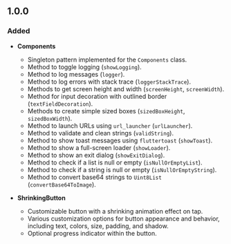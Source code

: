 ## 1.0.0

### Added
- **Components**
    - Singleton pattern implemented for the `Components` class.
    - Method to toggle logging (`showLogging`).
    - Method to log messages (`logger`).
    - Method to log errors with stack trace (`loggerStackTrace`).
    - Methods to get screen height and width (`screenHeight`, `screenWidth`).
    - Method for input decoration with outlined border (`textFieldDecoration`).
    - Methods to create simple sized boxes (`sizedBoxHeight`, `sizedBoxWidth`).
    - Method to launch URLs using `url_launcher` (`urlLauncher`).
    - Method to validate and clean strings (`validString`).
    - Method to show toast messages using `fluttertoast` (`showToast`).
    - Method to show a full-screen loader (`showLoader`).
    - Method to show an exit dialog (`showExitDialog`).
    - Method to check if a list is null or empty (`isNullOrEmptyList`).
    - Method to check if a string is null or empty (`isNullOrEmptyString`).
    - Method to convert base64 strings to `Uint8List` (`convertBase64ToImage`).

- **ShrinkingButton**
    - Customizable button with a shrinking animation effect on tap.
    - Various customization options for button appearance and behavior, including text, colors, size, padding, and shadow.
    - Optional progress indicator within the button.
